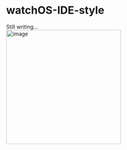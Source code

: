 # watchOS-IDE-style
Still writing...
<br>
<img width="308" alt="image" src="https://github.com/eunsung-dev/watchOS-IDE-style/assets/39147372/ff0053f3-2d10-4110-8cd2-d8339e460e59">

